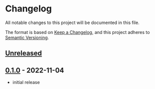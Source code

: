 # Changelog

All notable changes to this project will be documented in this file.

The format is based on [Keep a Changelog],
and this project adheres to [Semantic Versioning].

## [Unreleased]

## [0.1.0] - 2022-11-04

- initial release

<!-- Links -->
[keep a changelog]: https://keepachangelog.com/en/1.0.0/
[semantic versioning]: https://semver.org/spec/v2.0.0.html

<!-- Versions -->
[unreleased]: https://github.com/lucafaggianelli/python-classnames/compare/v0.1.0...HEAD
[0.1.0]: https://github.com/lucafaggianelli/python-classnames/releases/tag/v0.1.0